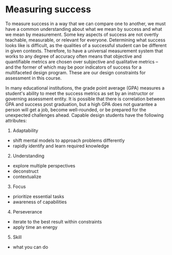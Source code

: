 # Measuring success

To measure success in a way that we can compare one to another, we must have a common understanding about what we mean by success and what we mean by measurement. Some key aspects of success are not overtly teachable, measurable, or relevant for everyone. Determining what success looks like is difficult, as the qualities of a successful student can be different in given contexts. Therefore, to have a universal measurement system that works to any degree of accuracy often means that objective and quantifiable metrics are chosen over subjective and qualitative metrics – and the former of which may be poor indicators of success for a multifaceted design program. These are our design constraints for assessment in this course.

In many educational institutions, the grade point average (GPA) measures a student's ability to meet the success metrics as set by an instructor or governing assessment entity. It is possible that there is correlation between GPA and success post graduation, but a high GPA does not guarantee a person will get a job, become well-rounded, or be prepared for the unexpected challenges ahead. Capable design students have the following attributes:
 
 1. Adaptability
   - shift mental models to approach problems differently
   - rapidly identify and learn required knowledge 
 2. Understanding
   - explore multiple perspectives
   - deconstruct
   - contextualize
 3. Focus
   - prioritize essential tasks
   - awareness of capabilities
 4. Perseverance
   - iterate to the best result within constraints
   - apply time an energy
 5. Skill
   - what you can do